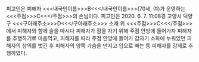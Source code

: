 피고인은 피해자 <<<내국인이름>>>B<<</내국인이름>>>(70세, 여)가 운영하는 <<<주점>>>C<<</주점>>>의 손님이다.
피고인은 2020. 6. 7. 11:08경 고양시 덕양구 <<<구아래주소>>>D<<</구아래주소>>> 소재 위 <<<주점>>>C<<</주점>>>에서 피해자와 함께 술을 마시다 피해자가 잠을 자기 위해 주점 안방에 들어가자 피해자를 추행하기로 마음먹고, 피해자를 따라 주점 안방에 들어가 갑자기 소파에 누워있던 피해자의 상의를 벗긴 후 피해자의 양쪽 가슴을 만지고 입으로 빠는 등 피해자를 강제로 추행하였다.